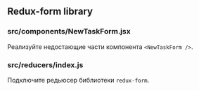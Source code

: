 ## Redux-form library

### src/components/NewTaskForm.jsx

Реализуйте недостающие части компонента `<NewTaskForm />`.

### src/reducers/index.js

Подключите редьюсер библиотеки `redux-form`.

